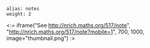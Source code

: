 ````
alias: notes
weight: 2
````

<:= iframe("See http://nrich.maths.org/517/note", "http://nrich.maths.org/517/note?mobile=1", 700, 1000, image="thumbnail.png") :>
